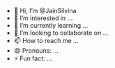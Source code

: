 - 👋 Hi, I’m @JainSilvina
- 👀 I’m interested in ...
- 🌱 I’m currently learning ...
- 💞️ I’m looking to collaborate on ...
- 📫 How to reach me ...
- 😄 Pronouns: ...
- ⚡ Fun fact: ...

<!---
JainSilvina/JainSilvina is a ✨ special ✨ repository because its `README.md` (this file) appears on your GitHub profile.
You can click the Preview link to take a look at your changes.
--->
